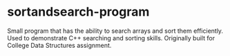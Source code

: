 # sortandsearch-program
Small program that has the ability to search arrays and sort them efficiently.
Used to demonstrate C++ searching and sorting skills.
Originally built for College Data Structures assignment.
